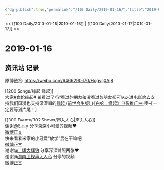 ```yaml
---
{"dg-publish":true,"permalink":"/100 Daily/2019-01-16/","title":"2019-01-16","created":"2022-12-22T13:56:04.000+08:00","updated":"2023-01-09T17:24:44.086+08:00"}
---
```



<< [[100 Daily/2019-01-15\|2019-01-15]] | [[100 Daily/2019-01-17\|2019-01-17]] >>

# 2019-01-16

## 资讯站 记录

原博链接: https://weibo.com/6466290670/Hcgvg0Aj8

[[200 Songs/缘起\|缘起]]  
大家[#白蛇缘起#](https://s.weibo.com/weibo?q=%23%E7%99%BD%E8%9B%87%E7%BC%98%E8%B5%B7%23) 都看过了吗?看过的朋友和没看过的朋友都可以走进电影院去支持我们国漫也支持深深唱的[](https://s.weibo.com/weibo?q=%23%E7%BC%98%E8%B5%B7%20(%E5%89%8D%E4%B8%96%E4%BB%8A%E7%94%9F%E7%89%88)%20(%E3%80%8A%E7%99%BD%E8%9B%87%EF%BC%9A%E7%BC%98%E8%B5%B7%E3%80%8B%E7%94%B5%E5%BD%B1%E6%8E%A8%E5%B9%BF%E6%9B%B2)%5B%E9%9F%B3%E4%B9%90%5D%23)[缘起 (前世今生版) (《白蛇：缘起》电影推广曲)](https://weibo.com/u/6466290670?sudaref=passport.weibo.com#%E7%BC%98%E8%B5%B7%20(%E5%89%8D%E4%B8%96%E4%BB%8A%E7%94%9F%E7%89%88)%20(%E3%80%8A%E7%99%BD%E8%9B%87%EF%BC%9A%E7%BC%98%E8%B5%B7%E3%80%8B%E7%94%B5%E5%BD%B1%E6%8E%A8%E5%B9%BF%E6%9B%B2)[%E9%9F%B3%E4%B9%90]#)噢~[一定要等到片尾！]  
[](https://m.weibo.cn/1736988591/4329174598117188)

[[300 Events/302 Shows/声入人心\|声入人心]]  
谢谢[@S-r-y](https://weibo.com/n/S-r-y) 分享深深小可爱的视频❤️  
[微博正文](https://m.weibo.cn/1194288461/4329227673269385)  
快来看看米家的小可爱“放学”后在干嘛吧  
[微博正文](https://m.weibo.cn/6677211509/4329050153598745)  
谢谢[@丁辉大辉狼](https://weibo.com/n/%E4%B8%81%E8%BE%89%E5%A4%A7%E8%BE%89%E7%8B%BC) 分享深深帅照两张❤️  
谢谢[@湖南卫视声入人心](https://weibo.com/n/%E6%B9%96%E5%8D%97%E5%8D%AB%E8%A7%86%E5%A3%B0%E5%85%A5%E4%BA%BA%E5%BF%83) 分享的视频  
[微博正文](https://m.weibo.cn/6677211509/4329223768123564)
